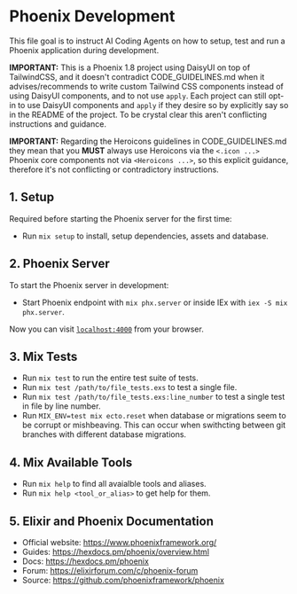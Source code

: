 # Phoenix Development

This file goal is to instruct AI Coding Agents on how to setup, test and run a Phoenix application during development.

**IMPORTANT:** This is a Phoenix 1.8 project using DaisyUI on top of TailwindCSS, and it doesn't contradict CODE_GUIDELINES.md when it advises/recommends to write custom Tailwind CSS components instead of using DaisyUI components, and to not use `apply`.  Each project can still opt-in to use DaisyUI components and `apply` if they desire so by explicitly say so in the README of the project. To be crystal clear this aren't conflicting instructions and guidance.

**IMPORTANT:** Regarding the Heroicons guidelines in CODE_GUIDELINES.md they mean that you **MUST** always use Heroicons via the `<.icon ...>` Phoenix core components not via `<Heroicons ...>`, so this explicit guidance, therefore it's not conflicting or contradictory instructions.

## 1. Setup 

Required before starting the Phoenix server for the first time:

* Run `mix setup` to install, setup dependencies, assets and database.

## 2. Phoenix Server

To start the Phoenix server in development:

* Start Phoenix endpoint with `mix phx.server` or inside IEx with `iex -S mix phx.server`.

Now you can visit [`localhost:4000`](http://localhost:4000) from your browser.

## 3. Mix Tests

* Run `mix test` to run the entire test suite of tests.
* Run `mix test /path/to/file_tests.exs` to test a single file.
* Run `mix test /path/to/file_tests.exs:line_number` to test a single test in file by line number. 
* Run `MIX_ENV=test mix ecto.reset` when database or migrations seem to be corrupt or mishbeaving. This can occur when swithcting between git branches with different database migrations.

## 4. Mix Available Tools

* Run `mix help` to find all avaialble tools and aliases.
* Run `mix help <tool_or_alias>` to get help for them.

## 5. Elixir and Phoenix Documentation

* Official website: https://www.phoenixframework.org/
* Guides: https://hexdocs.pm/phoenix/overview.html
* Docs: https://hexdocs.pm/phoenix
* Forum: https://elixirforum.com/c/phoenix-forum
* Source: https://github.com/phoenixframework/phoenix
